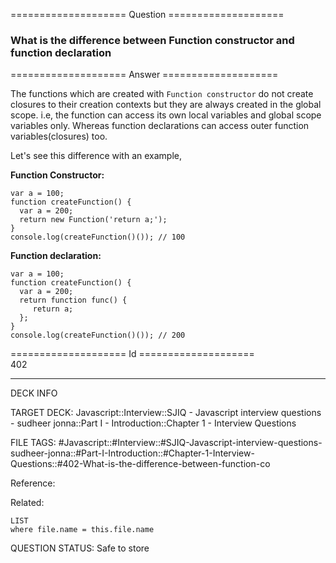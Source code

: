 ==================== Question ====================  

### What is the difference between Function constructor and function declaration  

==================== Answer ====================  

The functions which are created with `Function constructor` do not create closures to their creation contexts but they are always created in the global scope. i.e, the function can access its own local variables and global scope variables only. Whereas function declarations can access outer function variables(closures) too.

Let's see this difference with an example,

**Function Constructor:**

<!-- codeblock-start -->
<pre><code class="hljs language-javascript"><span class="hljs-keyword">var</span> a = <span class="hljs-number">100</span>;
<span class="hljs-keyword">function</span> <span class="hljs-title function_">createFunction</span>(<span class="hljs-params"></span>) {
  <span class="hljs-keyword">var</span> a = <span class="hljs-number">200</span>;
  <span class="hljs-keyword">return</span> <span class="hljs-keyword">new</span> <span class="hljs-title class_">Function</span>(<span class="hljs-string">'return a;'</span>);
}
<span class="hljs-variable language_">console</span>.<span class="hljs-title function_">log</span>(<span class="hljs-title function_">createFunction</span>()()); <span class="hljs-comment">// 100</span>
</code></pre>
<!-- codeblock-end -->

**Function declaration:**

<!-- codeblock-start -->
<pre><code class="hljs language-javascript"><span class="hljs-keyword">var</span> a = <span class="hljs-number">100</span>;
<span class="hljs-keyword">function</span> <span class="hljs-title function_">createFunction</span>(<span class="hljs-params"></span>) {
  <span class="hljs-keyword">var</span> a = <span class="hljs-number">200</span>;
  <span class="hljs-keyword">return</span> <span class="hljs-keyword">function</span> <span class="hljs-title function_">func</span>(<span class="hljs-params"></span>) {
     <span class="hljs-keyword">return</span> a;
  };
}
<span class="hljs-variable language_">console</span>.<span class="hljs-title function_">log</span>(<span class="hljs-title function_">createFunction</span>()()); <span class="hljs-comment">// 200</span>
</code></pre>
<!-- codeblock-end -->

==================== Id ====================  
402

---

DECK INFO

TARGET DECK: Javascript::Interview::SJIQ - Javascript interview questions - sudheer jonna::Part I - Introduction::Chapter 1 - Interview Questions

FILE TAGS: #Javascript::#Interview::#SJIQ-Javascript-interview-questions-sudheer-jonna::#Part-I-Introduction::#Chapter-1-Interview-Questions::#402-What-is-the-difference-between-function-co

Reference:

Related:

```dataview
LIST
where file.name = this.file.name
```

QUESTION STATUS: Safe to store
